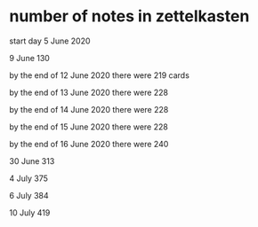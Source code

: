 # number of notes in zettelkasten
start day 5 June 2020

9 June 130

by the end of 12 June 2020 there were 219 cards

by the end of 13 June 2020 there were 228

by the end of 14 June 2020 there were 228

by the end of 15 June 2020 there were 228

by the end of 16 June 2020 there were 240

30 June 313

4 July 375

6 July 384

10 July 419